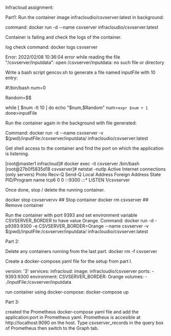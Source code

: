 Infracloud assignment:

Part1:
Run the container image infracloudio/csvserver:latest in background:

command: docker run -d --name csvserver infracloudio/csvserver:latest

Container is failing and check the logs of the container.

log check command:  docker logs csvserver

Error: 2022/02/08 10:36:04 error while reading the file "/csvserver/inputdata": open /csvserver/inputdata: no such file or directory


Write a bash script gencsv.sh to generate a file named inputFile with 10 entry:

#!/bin/bash
num=0

Random=$$

while [ $num -lt 10 ]
do
echo "$num,$Random"
num=`expr $num + 1`
done>inputFile


Run the container again in the background with file generated:

Command:  docker run -d  --name csvserver  -v $(pwd)/inputFile:/csvserver/inputdata/  infracloudio/csvserver:latest

Get shell access to the container and find the port on which the application is listening.

[root@master1 infracloud]# docker exec -it csvserver /bin/bash
[root@27b0f5835d18 csvserver]# netstat -nutlp
Active Internet connections (only servers)
Proto Recv-Q Send-Q Local Address           Foreign Address         State       PID/Program name
tcp6       0      0 :::9300                 :::*                    LISTEN      1/csvserver


Once done, stop / delete the running container.

docker stop csvservervv ## Stop container
docker rm csvserver   ## Remove container


Run the container with port 9393 and set environment variable CSVSERVER_BORDER to have value Orange.
Command: docker run -d -p9393:9300 -e CSVSERVER_BORDER=Orange  --name csvserver  -v $(pwd)/inputFile:/csvserver/inputdata/  infracloudio/csvserver:latest

Part 2:

Delete any containers running from the last part.
docker rm -f csvserver


Create a docker-compose.yaml file for the setup from part I.

version: '3'
services:
  infracloud:
    image: infracloudio/csvserver
    ports:
    - 9393:9300
    environment:
      CSVSERVER_BORDER: Orange
    volumes:
    - ./inputFile:/csvserver/inputdata



run container using docker-compose:
docker-compose up 

Part 3:

created the Prometheus docker-compose yaml file and add the application:port in Prometheus yaml.
Prometheus is accesible at http://localhost:9090 on the host.
Type csvserver_records in the query box of Prometheus then switch to the Graph tab.

















